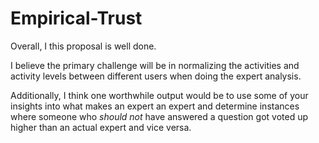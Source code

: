 Empirical-Trust
===============

Overall, I this proposal is well done.

I believe the primary challenge will be in normalizing the activities and activity levels between different users when doing the expert analysis.

Additionally, I think one worthwhile output would be to use some of your insights into what makes an expert an expert and determine instances where someone who *should not* have answered a question got voted up higher than an actual expert and vice versa.
